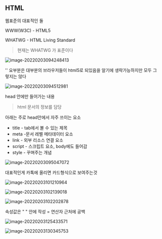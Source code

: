 



## HTML

웹표준의 대표적인 둘

WWW(W3C) - HTML5

WHATWG - HTML Living Standard 

> 현재는 WHATWG 가 표준이다 



![image-20220203094248413](C:\Users\sw133\AppData\Roaming\Typora\typora-user-images\image-20220203094248413.png)

'<!DOCTYPE html>'  요부분은 대부분의 브라우저들이 html5로 되있음을 알기에 생략가능하지만
    모두 그렇지는 않다



![image-20220203094512981](C:\Users\sw133\AppData\Roaming\Typora\typora-user-images\image-20220203094512981.png)

head 안에만 들어가는 내용 

>  html 문서의 정보를 담당

아래는 주로 head안에서 자주 쓰이는 요소

* title - tab에서 볼 수 있는 제목
* meta -문서 레벨 메타데이터 요소 
* link - 외부 리소스 연결 요소
* script - 스크립트 요소, body에도 들어감
* style - 꾸며주는 개념 

![image-20220203095047072](C:\Users\sw133\AppData\Roaming\Typora\typora-user-images\image-20220203095047072.png)

대표적인게 카톡에 올리면 카드형식으로 보여주는것 



![image-20220203101210964](C:\Users\sw133\AppData\Roaming\Typora\typora-user-images\image-20220203101210964.png)

![image-20220203102139018](C:\Users\sw133\AppData\Roaming\Typora\typora-user-images\image-20220203102139018.png)



![image-20220203102202878](C:\Users\sw133\AppData\Roaming\Typora\typora-user-images\image-20220203102202878.png)

속성값은 " " 안에 작성 = 연산자 근처에 공백





![image-20220203125433571](C:\Users\sw133\AppData\Roaming\Typora\typora-user-images\image-20220203125433571.png)



![image-20220203130345753](C:\Users\sw133\AppData\Roaming\Typora\typora-user-images\image-20220203130345753.png)



